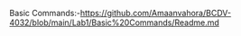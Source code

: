 Basic Commands:-<link>https://github.com/Amaanvahora/BCDV-4032/blob/main/Lab1/Basic%20Commands/Readme.md</link>
